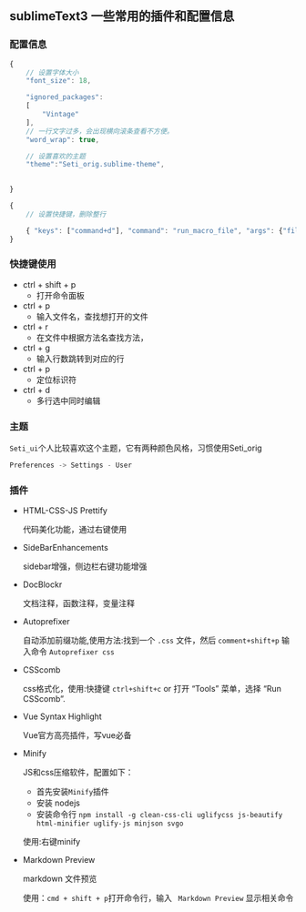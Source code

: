 ## sublimeText3 一些常用的插件和配置信息

### 配置信息
```js
{
	// 设置字体大小
	"font_size": 18,

	"ignored_packages":
	[
		"Vintage"
	],
	// 一行文字过多，会出现横向滚条查看不方便。
	"word_wrap": true,

	// 设置喜欢的主题
	"theme":"Seti_orig.sublime-theme",

    
}
```
```js
{
	// 设置快捷键，删除整行

	{ "keys": ["command+d"], "command": "run_macro_file", "args": {"file": "res://Packages/Default/Delete Line.sublime-macro"} }
}

```
### 快捷键使用

* ctrl + shift + p
	* 打开命令面板
* ctrl + p 
	* 输入文件名，查找想打开的文件
* ctrl + r 
	* 在文件中根据方法名查找方法，
* ctrl + g 
	* 输入行数跳转到对应的行
* ctrl + p 
	* 定位标识符
* ctrl + d 
	* 多行选中同时编辑

### 主题
`Seti_ui`个人比较喜欢这个主题，它有两种颜色风格，习惯使用Seti_orig
```javascript
Preferences -> Settings - User
```

### 插件
- HTML-CSS-JS Prettify
	
	代码美化功能，通过右键使用 

- Side​Bar​Enhancements

	sidebar增强，侧边栏右键功能增强

- DocBlockr

	文档注释，函数注释，变量注释

- Autoprefixer

	自动添加前缀功能,使用方法:找到一个 `.css` 文件，然后 `comment+shift+p` 输入命令 `Autoprefixer css`

- CSScomb

	css格式化，使用:快捷键 `ctrl+shift+c` or 打开 “Tools” 菜单，选择 “Run CSScomb”.

- Vue Syntax Highlight

	Vue官方高亮插件，写vue必备

- Minify

	JS和css压缩软件，配置如下：

	* 首先安装`Minify`插件
	* 安装 nodejs
	* 安装命令行 `npm install -g clean-css-cli uglifycss js-beautify html-minifier uglify-js minjson svgo`

	使用:右键minify

- Markdown Preview

	markdown 文件预览

	使用：`cmd + shift + p`打开命令行，输入 ` Markdown Preview` 显示相关命令
